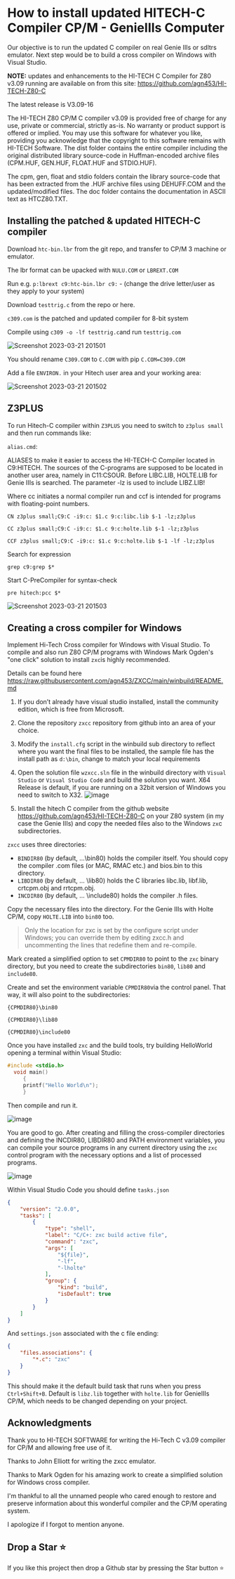 # How to install updated HITECH-C Compiler CP/M - GenieIIIs Computer

Our objective is to run the updated C compiler on real Genie IIIs or sdltrs emulator. Next step would be to build a cross compiler on Windows with Visual Studio.

**NOTE:**  updates and enhancements to the HI-TECH C Compiler for Z80 v3.09 running are available on from this site:
<https://github.com/agn453/HI-TECH-Z80-C>

The latest release is V3.09-16

The HI-TECH Z80 CP/M C compiler v3.09 is provided free of charge for any use, private or commercial, strictly as-is. No warranty or product support is offered or implied. You may use this software for whatever you like, providing you acknowledge that the copyright to this software remains with HI-TECH Software.
The dist folder contains the entire compiler including the original distributed library source-code in Huffman-encoded archive files (CPM.HUF, GEN.HUF, FLOAT.HUF and STDIO.HUF).

The cpm, gen, float and stdio folders contain the library source-code that has been extracted from the .HUF archive files using DEHUFF.COM and the updated/modified files. The doc folder contains the documentation in ASCII text as HTCZ80.TXT.

## Installing the patched & updated HITECH-C compiler

Download `htc-bin.lbr` from the git repo, and transfer to CP/M 3 machine or emulator.

The lbr format can be upacked with `NULU.COM` or `LBREXT.COM`

Run e.g. `p:lbrext c9:htc-bin.lbr c9:` - (change the drive letter/user as they apply to your system)

Download `testtrig.c` from the repo or here.

`c309.com` is the patched and updated compiler for 8-bit system

Compile using `c309 -o -lf testtrig.c`and run `testtrig.com`

![Screenshot 2023-03-21 201501](https://user-images.githubusercontent.com/55332675/226792943-b155e17f-1d28-4ed8-b40a-50a34d8d68ac.jpg)

You should rename `C309.COM` to `C.COM` with pip `C.COM=C309.COM`

Add a file `ENVIRON.` in your Hitech user area and your working area:

![Screenshot 2023-03-21 201502](https://user-images.githubusercontent.com/55332675/226793998-eac932a1-6a7e-47b3-a807-ea05b31090a8.jpg)

## Z3PLUS

To run Hitech-C compiler within `Z3PLUS` you need to switch to `z3plus small` and then run commands like:

`alias.cmd`:

ALIASES to make it easier to access the HI-TECH-C Compiler located in C9:HITECH. The sources of the C-programs are supposed to be located in another user area, namely in C11:CSOUR. Before LIBC.LIB, HOLTE.LIB for Genie IIIs is searched. The parameter -lz is used to include LIBZ.LIB!

Where cc initiates a normal compiler run and ccf is intended for programs with floating-point numbers.

```console
CN z3plus small;C9:C -i9:c: $1.c 9:c:libc.lib $-1 -lz;z3plus

CC z3plus small;C9:C -i9:c: $1.c 9:c:holte.lib $-1 -lz;z3plus

CCF z3plus small;C9:C -i9:c: $1.c 9:c:holte.lib $-1 -lf -lz;z3plus
```

Search for expression

``` console
grep c9:grep $*
```

Start C-PreCompiler for syntax-check

```console
pre hitech:pcc $*
```

![Screenshot 2023-03-21 201503](https://user-images.githubusercontent.com/55332675/226808221-ece5623b-1156-44f2-9960-690e50548c31.jpg)

## Creating a cross compiler for Windows

Implement Hi-Tech Cross compiler for Windows with Visual Studio.
To compile and also run Z80 CP/M programs with Windows Mark Ogden's "one click" solution to install `zxc`is highly recommended.

Details can be found here
<https://raw.githubusercontent.com/agn453/ZXCC/main/winbuild/README.md>

1. If you don’t already have visual studio installed, install the community edition, which is free from Microsoft.
2. Clone the repository `zxcc` repository from github into an area of your choice.
3. Modify the `install.cfg` script in the winbuild sub directory to reflect where you want the final files to be installed, the sample file has the install path as `d:\bin`, change to match your local requirements
4. Open the solution file `wzxcc.sln` file in the winbuild directory with `Visual Studio` or `Visual Studio Cod`e and build the solution you want. X64 Release is default, if you are running on a 32bit version of Windows you need to switch to X32.
![image](https://user-images.githubusercontent.com/55332675/227419477-6e783754-d7ef-4dea-87a9-66f4f756df7f.png)

5. Install the hitech C compiler from the github website  <https://github.com/agn453/HI-TECH-Z80-C> on your Z80 system (in my case the Genie IIIs) and copy the needed files also to the Windows `zx`c subdirectories.

`zxcc` uses three directories:

* `BINDIR80` (by default, ...\bin80) holds the compiler itself.
       You should copy the compiler .com files (or MAC, RMAC etc.)
       and bios.bin to this directory.
* `LIBDIR80` (by default, ... \lib80) holds the C
       libraries libc.lib, libf.lib, crtcpm.obj and rrtcpm.obj.
* `INCDIR80` (by default, ... \include80) holds the
       compiler .h files.

Copy the necessary files into the directory. For the Genie IIIs with Holte CP/M, copy `HOLTE.LIB` into `bin80` too.

>Only the location for zxc is set by the configure script under Windows; you can override them by editing zxcc.h and uncommenting the lines that redefine them and re-compile.

Mark created a simplified option to set `CPMDIR80` to point to the `zxc` binary directory, but you need to create the subdirectories `bin80`, `lib80` and `include80`.

Create and set the environment variable `CPMDIR80`via the control panel. That way, it will also point to the subdirectories:

``` console
{CPMDIR80}\bin80

{CPMDIR80}\lib80

{CPMDIR80}\include80
```

Once you have installed `zxc` and the build tools, try building HelloWorld opening a terminal within Visual Studio:

``` c
#include <stdio.h>
  void main()
     {
     printf("Hello World\n");
     }
```

Then compile and run it.

![image](https://user-images.githubusercontent.com/55332675/227382323-a97b2943-031d-4a71-9272-fd52d08bd218.png)

You are good to go. After creating and filling the cross-compiler directories and defining the INCDIR80, LIBDIR80 and PATH environment variables, you can compile your source programs in any current directory using the `zxc` control program with the necessary options and a list of processed programs.

![image](https://user-images.githubusercontent.com/55332675/227391414-3cc54518-46ac-4773-9db1-b9a5c05e5844.png)

Within Visual Studio Code you should define `tasks.json`

``` json
{
    "version": "2.0.0",
    "tasks": [
        {
            "type": "shell",
            "label": "C/C+: zxc build active file",
            "command": "zxc",
            "args": [
                "${file}",
                "-lf",
                "-lholte"
            ],
            "group": {
                "kind": "build",
                "isDefault": true
            }
        }
    ]
}
```

And `settings.json` associated with the c file ending:

``` json
{
    "files.associations": {
        "*.c": "zxc"
    }
}
```

This should make it the default build task that runs when you press `Ctrl+Shift+B`.
Default is `libz.lib` together with `holte.lib` for GenieIIIs CP/M, which needs to be changed depending on your project.

## Acknowledgments

Thank you to HI-TECH SOFTWARE for writing the Hi-Tech C v3.09 compiler for CP/M and allowing free use of it.

Thanks to John Elliott for writing the zxcc emulator.

Thanks to Mark Ogden for his amazing work to create a simplified solution for Windows cross compiler.

I'm thankful to all the unnamed people who cared enough to restore and preserve information about this wonderful compiler and the CP/M operating system.

I apologize if I forgot to mention anyone.


## Drop a Star ⭐ ##

If you like this project then drop a Github star by pressing the Star button ⭐
